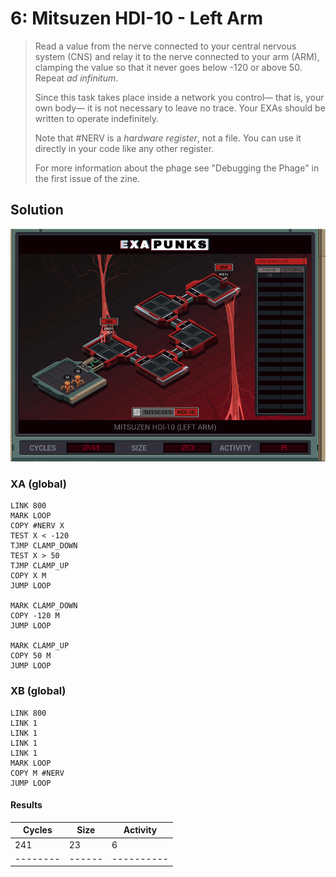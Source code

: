 # 6: Mitsuzen HDI-10 - Left Arm

> Read a value from the nerve connected to your central nervous system (CNS) and relay it to the nerve connected to your arm (ARM), clamping the value so that it never goes below -120 or above 50. Repeat _ad infinitum_.
> 
> Since this task takes place inside a network you control— that is, your own body— it is not necessary to leave no trace. Your EXAs should be written to operate indefinitely.
> 
> Note that #NERV is a _hardware register_, not a file. You can use it directly in your code like any other register.
> 
> For more information about the phage see "Debugging the Phage" in the first issue of the zine.

## Solution

<div align="center"><img src="EXAPUNKS - Mitsuzen HDI-10 (241, 23, 6, 2022-12-05-19-20-25).gif" /></div>

### XA (global)
```exa
LINK 800
MARK LOOP
COPY #NERV X
TEST X < -120
TJMP CLAMP_DOWN
TEST X > 50
TJMP CLAMP_UP
COPY X M
JUMP LOOP

MARK CLAMP_DOWN
COPY -120 M
JUMP LOOP

MARK CLAMP_UP
COPY 50 M
JUMP LOOP

```

### XB (global)
```exa
LINK 800
LINK 1
LINK 1
LINK 1
LINK 1
MARK LOOP
COPY M #NERV
JUMP LOOP
```

#### Results
| Cycles | Size | Activity |
|--------|------|----------|
| 241    | 23   | 6        |
|--------|------|----------|
